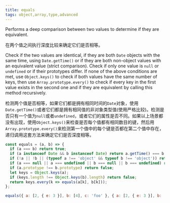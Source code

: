 ```yaml
---
title: equals
tags: object,array,type,advanced
---
```


Performs a deep comparison between two values to determine if they are equivalent.

在两个值之间执行深度比较来确定它们是否相等。

Check if the two values are identical, if they are both `Date` objects with the same time, using `Date.getTime()` or if they are both non-object values with an equivalent value (strict comparison).
Check if only one value is `null` or `undefined` or if their prototypes differ.
If none of the above conditions are met, use `Object.keys()` to check if both values have the same number of keys, then use `Array.prototype.every()` to check if every key in the first value exists in the second one and if they are equivalent by calling this method recursively.

检测两个值是否相等，如果它们都是拥有相同时间的`Date`对象，使用`Date.getTime()`或者它们都是拥有相同值的非对象类型值(使用严格比较)。检测是否只有一个值为`null`或者`undefined`，或者它们的属性是否不同。如果以上场景都没有出现，使用`Object.keys()`来检查是否每个值都有相同数目的键，然后用`Array.prototype.every()`来检测第一个值中的每个键是否都在第二个值中存在，递归调用这套方法来确定它们是否深度相等。

```js
const equals = (a, b) => {
  if (a === b) return true;
  if (a instanceof Date && b instanceof Date) return a.getTime() === b.getTime();
  if (!a || !b || (typeof a !== 'object' && typeof b !== 'object')) return a === b;
  if (a === null || a === undefined || b === null || b === undefined) return false;
  if (a.prototype !== b.prototype) return false;
  let keys = Object.keys(a);
  if (keys.length !== Object.keys(b).length) return false;
  return keys.every(k => equals(a[k], b[k]));
};
```

```js
equals({ a: [2, { e: 3 }], b: [4], c: 'foo' }, { a: [2, { e: 3 }], b: [4], c: 'foo' }); // true
```